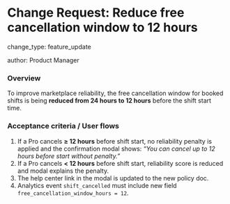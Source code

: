 # Change Request: Reduce free cancellation window to 12 hours

change_type: feature_update

author: Product Manager

### Overview
To improve marketplace reliability, the free cancellation window for booked shifts is being **reduced from 24 hours to 12 hours** before the shift start time.

### Acceptance criteria / User flows
1. If a Pro cancels **≥ 12 hours** before shift start, no reliability penalty is applied and the confirmation modal shows: *“You can cancel up to 12 hours before start without penalty.”*
2. If a Pro cancels **< 12 hours** before shift start, reliability score is reduced and modal explains the penalty.
3. The help center link in the modal is updated to the new policy doc.
4. Analytics event `shift_cancelled` must include new field `free_cancellation_window_hours = 12`.
